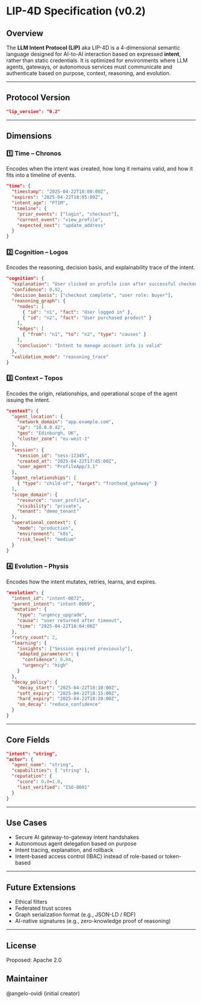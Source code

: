 # LIP-4D Specification (v0.2)

## Overview
The **LLM Intent Protocol (LIP)** aka LIP-4D is a 4-dimensional semantic language designed for AI-to-AI interaction based on expressed **intent**, rather than static credentials. It is optimized for environments where LLM agents, gateways, or autonomous services must communicate and authenticate based on purpose, context, reasoning, and evolution.

---

## Protocol Version
```json
"lip_version": "0.2"
```

---

## Dimensions

### 1️⃣ Time – Chronos
Encodes when the intent was created, how long it remains valid, and how it fits into a timeline of events.

```json
"time": {
  "timestamp": "2025-04-22T18:00:00Z",
  "expires": "2025-04-22T18:05:00Z",
  "intent_age": "PT1M",
  "timeline": {
    "prior_events": ["login", "checkout"],
    "current_event": "view_profile",
    "expected_next": "update_address"
  }
}
```

### 2️⃣ Cognition – Logos
Encodes the reasoning, decision basis, and explainability trace of the intent.

```json
"cognition": {
  "explanation": "User clicked on profile icon after successful checkout.",
  "confidence": 0.92,
  "decision_basis": ["checkout complete", "user role: buyer"],
  "reasoning_graph": {
    "nodes": [
      { "id": "n1", "fact": "User logged in" },
      { "id": "n2", "fact": "User purchased product" }
    ],
    "edges": [
      { "from": "n1", "to": "n2", "type": "causes" }
    ],
    "conclusion": "Intent to manage account info is valid"
  },
  "validation_mode": "reasoning_trace"
}
```

### 3️⃣ Context – Topos
Encodes the origin, relationships, and operational scope of the agent issuing the intent.

```json
"context": {
  "agent_location": {
    "network_domain": "app.example.com",
    "ip": "10.0.0.42",
    "geo": "Edinburgh, UK",
    "cluster_zone": "eu-west-1"
  },
  "session": {
    "session_id": "sess-12345",
    "created_at": "2025-04-22T17:05:00Z",
    "user_agent": "ProfileApp/3.1"
  },
  "agent_relationships": [
    { "type": "child-of", "target": "frontend_gateway" }
  ],
  "scope_domain": {
    "resource": "user_profile",
    "visibility": "private",
    "tenant": "demo_tenant"
  },
  "operational_context": {
    "mode": "production",
    "environment": "k8s",
    "risk_level": "medium"
  }
}
```

### 4️⃣ Evolution – Physis
Encodes how the intent mutates, retries, learns, and expires.

```json
"evolution": {
  "intent_id": "intent-0072",
  "parent_intent": "intent-0069",
  "mutation": {
    "type": "urgency_upgrade",
    "cause": "user returned after timeout",
    "time": "2025-04-22T18:04:00Z"
  },
  "retry_count": 2,
  "learning": {
    "insights": ["Session expired previously"],
    "adapted_parameters": {
      "confidence": 0.94,
      "urgency": "high"
    }
  },
  "decay_policy": {
    "decay_start": "2025-04-22T18:10:00Z",
    "soft_expiry": "2025-04-22T18:15:00Z",
    "hard_expiry": "2025-04-22T18:20:00Z",
    "on_decay": "reduce_confidence"
  }
}
```

---

## Core Fields

```json
"intent": "string",
"actor": {
  "agent_name": "string",
  "capabilities": [ "string" ],
  "reputation": {
    "score": 0.0–1.0,
    "last_verified": "ISO-8601"
  }
}
```

---

## Use Cases
- Secure AI gateway-to-gateway intent handshakes
- Autonomous agent delegation based on purpose
- Intent tracing, explanation, and rollback
- Intent-based access control (IBAC) instead of role-based or token-based

---

## Future Extensions
- Ethical filters
- Federated trust scores
- Graph serialization format (e.g., JSON-LD / RDF)
- AI-native signatures (e.g., zero-knowledge proof of reasoning)

---

## License
Proposed: Apache 2.0

## Maintainer
@angelo-ovidi (initial creator)
